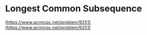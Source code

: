 # Longest Common Subsequence

[https://www.acmicpc.net/problem/9251](https://www.acmicpc.net/problem/9251)
